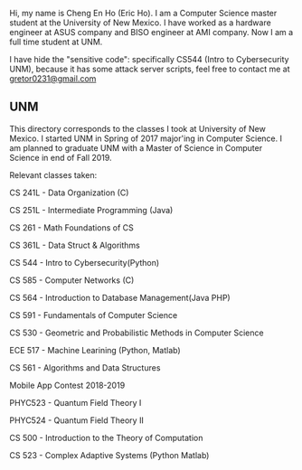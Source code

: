 Hi, my name is Cheng En Ho (Eric Ho). I am a Computer Science master student at the University of New Mexico. I have worked as a hardware engineer at ASUS company and BISO engineer at AMI company. Now I am a full time student at UNM.




I have hide the "sensitive code": specifically CS544 (Intro to Cybersecurity UNM), because it has some attack server scripts, feel free to contact me at gretor0231@gmail.com

## UNM ##
This directory corresponds to the classes I took at University of New Mexico. I started UNM in Spring of 2017 major'ing in Computer Science. I am planned to graduate UNM with a Master of Science in Computer Science in end of Fall 2019.

Relevant classes taken:


CS 241L - Data Organization (C)

CS 251L - Intermediate Programming (Java)

CS 261  - Math Foundations of CS

CS 361L - Data Struct & Algorithms

CS 544  - Intro to Cybersecurity(Python)

CS 585  - Computer Networks (C)

CS 564  - Introduction to Database Management(Java PHP)

CS 591  - Fundamentals of Computer Science

CS 530  - Geometric and Probabilistic Methods in Computer Science

ECE 517 - Machine Learining (Python, Matlab)

CS 561  - Algorithms and Data Structures 

Mobile App Contest 2018-2019

PHYC523 - Quantum Field Theory I

PHYC524 - Quantum Field Theory II

CS 500  - Introduction to the Theory of Computation

CS 523  - Complex Adaptive Systems (Python Matlab)
